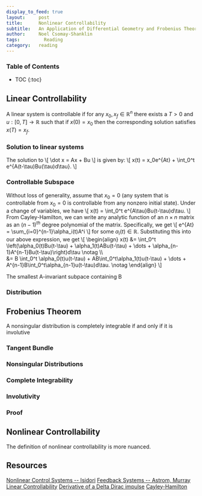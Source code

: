 ```yaml
---
display_to_feed: true
layout:     post
title:      Nonlinear Controllability
subtitle:   An Application of Differential Geometry and Frobenius Theorem
author:     Noel Csomay-Shanklin
tags: 		  Reading
category:   reading
---
```


### Table of Contents
* TOC
{:toc}

## Linear Controllability
A linear system is controllable if for any $x_0, x_f \in \mathbb{R}^n$ there exists a $T > 0$ and $u: [0,T] \to\mathbb{R}$ such that if $x(0) = x_0$ then the corresponding solution satisfies $x(T) = x_f$.

### Solution to linear systems
The solution to 
\\[
\dot x = Ax + Bu
\\]
is given by:
\\[
x(t) = x_0e^{At} + \int_0^t e^{A(t-\tau)Bu(\tau)d\tau}.
\\]
<!-- Proof:
Differentiating both sides we get:
\\[
\dot x(t) = Ax_0e^{At} + \int_0^t Ae^{A(t-\tau)}Bu(\tau)d\tau + Bu(t) = Ax + Bu.
\\]
$$\tag*{$\blacksquare$}$$
 -->

### Controllable Subspace
Without loss of generality, assume that $x_0=0$ (any system that is controllable from $x_0=0$ is controllable from any nonzero initial state). Under a change of variables, we have 
\\[
x(t) = \int_0^t e^{A\tau}Bu(t-\tau)d\tau.
\\]
From Cayley-Hamilton, we can write any analytic function of an $n\times n$ matrix as an $(n-1)^{th}$ degree polynomial of the matrix. Specifically, we get
\\[
e^{At} = \sum_{i=0}^{n-1}\alpha_i(t)A^i
\\]
for some $\alpha_i(t) \in \mathbb{R}$. Substituting this into our above expression, we get
\\[
\begin{align}
x(t) &= \int_0^t \left(\alpha_0(t)Bu(t-\tau) + \alpha_1(t)ABu(t-\tau) + \dots + \alpha_{n-1}A^{n-1}Bu(t-\tau)\right)d\tau \notag \\\\\
&= B \int_0^t \alpha_0(t)u(t-\tau) + AB\int_0^t\alpha_1(t)u(t-\tau) + \dots + A^{n-1}B\int_0^t\alpha_{n-1}u(t-\tau)d\tau. \notag
\end{align}
\\]

The smallest A-invariant subpace containing B



### Distribution

## Frobenius Theorem
A nonsingular distribution is completely integrable if and only if it is involutive

### Tangent Bundle

### Nonsingular Distributions



### Complete Integrability

### Involutivity

### Proof

## Nonlinear Controllability

The definition of nonlinear controllability is more nuanced.


## Resources
[Nonlinear Control Systems -- Isidori](https://link.springer.com/book/10.1007/978-1-84628-615-5)
[Feedback Systems -- Astrom, Murray](http://www.cds.caltech.edu/~murray/books/AM08/pdf/fbs-public_24Jul2020.pdf)
[Linear Controllability](https://ocw.mit.edu/courses/aeronautics-and-astronautics/16-30-feedback-control-systems-fall-2010/lecture-notes/MIT16_30F10_lec10.pdf)
[Derivative of a Delta Dirac impulse](https://dsp.stackexchange.com/questions/68732/what-is-the-first-derivative-of-dirac-delta-function)
[Cayley-Hamilton](https://en.wikipedia.org/wiki/Cayley%E2%80%93Hamilton_theorem)